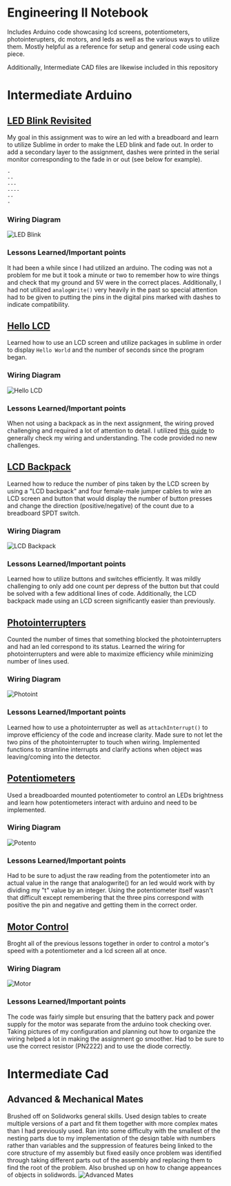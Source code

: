 # Engineering II Notebook
Includes Arduino code showcasing lcd screens, potentiometers, photointerupters, dc motors, and leds as well as the various ways to utilize them. Mostly helpful as a reference for setup and general code using each piece. 

Additionally, Intermediate CAD files are likewise included in this repository 

# Intermediate Arduino

## [LED Blink Revisited](Intermediate_Arduino/blinking_fade_w_dash/blinking_fade_w_dash.ino)
My goal in this assignment was to wire an led with a breadboard and learn to utilize Sublime in order to make the LED blink and fade out. In order to add a secondary layer to the assignment, dashes were printed in the serial monitor corresponding to the fade in or out (see below for example). 
``` 
-
--
---
----
--
-
```
### Wiring Diagram 
![LED Blink](https://github.com/ktremag/Engineering-/blob/master/Media/led%20blink.png)
### Lessons Learned/Important points
It had been a while since I had utilized an arduino. The coding was not a problem for me but it took a minute or two to remember how to wire things and check that my ground and 5V were in the correct places. Additionally, I had not utilized ```analogWrite()``` very heavily in the past so special attention had to be given to putting the pins in the digital pins marked with dashes to indicate compatibility. 


## [Hello LCD](Intermediate_Arduino/lcd_hello/lcd_hello.ino)
Learned how to use an LCD screen and utilize packages in sublime in order to display ``` Hello World ``` and the number of seconds since the program began. 
### Wiring Diagram 
![Hello LCD](https://github.com/ktremag/Engineering-/blob/master/Media/lcd.jpg)
### Lessons Learned/Important points
When not using a backpack as in the next assignment, the wiring proved challenging and required a lot of attention to detail. I utilized [this guide](https://programmingelectronics.com/how-to-set-up-an-lcd-with-arduino/) to generally check my wiring and understanding. The code provided no new challenges. 

## [LCD Backpack](Intermediate_Arduino/lcd_backpack/lcd_backpack.ino)
Learned how to reduce the number of pins taken by the LCD screen by using a "LCD backpack" and four female-male jumper cables to wire an LCD screen and button that would display the number of button presses and change the direction (positive/negative) of the count due to a breadboard SPDT switch. 
### Wiring Diagram 
![LCD Backpack](https://github.com/ktremag/Engineering-/blob/master/Media/button%20press.jpg)
### Lessons Learned/Important points
Learned how to utilize buttons and switches efficiently. It was mildly challenging to only add one count per depress of the button but that could be solved with a few additional lines of code. Additionally, the LCD backpack made using an LCD screen significantly easier than previously. 


## [Photointerrupters](Intermediate_Arduino/photoint/photo_int.ino)
 Counted the number of times that something blocked the photointerrupters and had an led correspond to its status. Learned the wiring for photointerrupters and were able to maximize efficiency while minimizing number of lines used. 
 ### Wiring Diagram 
![Photoint](https://github.com/ktremag/Engineering-/blob/master/Media/photoint.jpg)

### Lessons Learned/Important points
Learned how to use a photointerrupter as well as ```attachInterrupt()``` to improve efficiency of the code and increase clarity. Made sure to not let the two pins of the photointerrupter to touch when wiring. Implemented functions to stramline interrupts and clarify actions when object was leaving/coming into the detector. 


## [Potentiometers](Intermediate_Arduino/potentiometer/potentiometer_practice.ino)
Used a breadboarded mounted potentiometer to control an LEDs brightness and learn how potentiometers interact with arduino and need to be implemented. 
### Wiring Diagram 
![Potento](https://github.com/ktremag/Engineering-/blob/master/Media/lcd_blink.jpg)
### Lessons Learned/Important points 
Had to be sure to adjust the raw reading from the potentiometer into an actual value in the range that analogwrite() for an led would work with by dividing my "t" value by an integer. Using the potentiometer itself wasn't that difficult except remembering that the three pins correspond with positive the pin and negative and getting them in the correct order. 

## [Motor Control](Intermediate_Arduino/motor_potent/motor_potent.ino) 
Broght all of the previous lessons together in order to control a motor's speed with a potentiometer and a lcd screen all at once. 
### Wiring Diagram 
![Motor](https://github.com/ktremag/Engineering-/blob/master/Media/motor%20control.jpg)
### Lessons Learned/Important points
The code was fairly simple but ensuring that the battery pack and power supply for the motor was separate from the arduino took checking over. Taking pictures of my configuration and planning out how to organize the wiring helped a lot in making the assignment go smoother. Had to be sure to use the correct resistor (PN2222) and to use the diode correctly. 


# Intermediate Cad

## Advanced & Mechanical Mates
Brushed off on Solidworks general skills. Used design tables to create multiple versions of a part and fit them together with more complex mates than I had previously used. Ran into some difficulty with the smallest of the nesting parts due to my implementation of the design table with numbers rather than variables and the suppression of features being linked to the core structure of my assembly but fixed easily once problem was identified through taking different parts out of the assembly and replacing them to find the root of the problem. Also brushed up on how to change appeances of objects in solidwords. 
![Advanced Mates](https://github.com/ktremag/Engineering-/blob/master/Media/a%26m_mates_pic.PNG)
